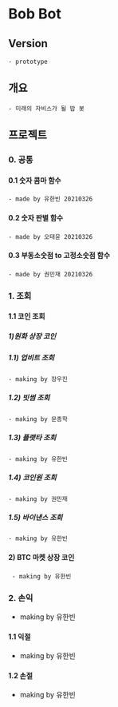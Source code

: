 # Bob Bot

## Version
    - prototype

## 개요

    - 미래의 자비스가 될 밥 봇

## 프로젝트

### 0. 공통

#### 0.1 숫자 콤마 함수
    - made by 유한빈 20210326

#### 0.2 숫자 판별 함수
    - made by 오태윤 20210326

#### 0.3 부동소숫점 to 고정소숫점 함수
    - made by 권민재 20210326

### 1. 조회

#### 1.1 코인 조회

##### 1)원화 상장 코인

##### 1.1) 업비트 조회
    - making by 장우진

##### 1.2) 빗썸 조회
    - making by 문종학

##### 1.3) 플랫타 조회
    - making by 유한빈

##### 1.4) 코인원 조회
    - making by 권민재

##### 1.5) 바이낸스 조회
    - making by 유한빈

#### 2) BTC 마켓 상장 코인
     - making by 유한빈

### 2. 손익
- making by 유한빈

#### 1.1 익절
- making by 유한빈

#### 1.2 손절
- making by 유한빈
